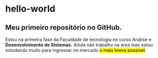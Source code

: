 # hello-world
## Meu primeiro repositório no GitHub.

Estou na primeira fase da Faculdade de tecnologia no curso Análise e **Desenvolvimento de Sistemas.**
Ainda não trabalho na área mas estou estudando muito para ingressar no mercado <mark>o mais breve possível</mark>.
